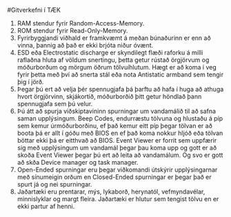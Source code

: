 #Gitverkefni í TÆK
1. RAM stendur fyrir Random-Access-Memory.
2. ROM stendur fyrir Read-Only-Memory.
3. Fyrirbyggjandi viðhald er framkvæmt á meðan búnaðurinn er enn að vinna, þannig   að það er ekki brjóta niður óvænt.
4. ESD eða Electrostatic discharge er skyndilegt flæði raforku á milli raflaðna hluta af völdum snertingu, þetta getur rústað örgjörvum og móðurborðum og mörgum öðrum tölvuíhlutum. Hægt er að koma í veg fyrir þetta með því að snerta stál eða nota Antistatic armband sem tengir þig í jörð.
5. Þegar þú ert að velja þér spennugjafa þá þarftu að hafa í huga að athuga hvort   örgjörvinn, skjákortið, móðurborðið þitt getur höndlað þann spennugjafa sem þú   velur.
6. Þú átt að spurja viðskiptavininn spurningar um vandamálið til að safna saman upplýsingum. Beep Codes, endurræstu tölvuna og hlustaðu á píp sem kemur úrmóðurborðinu, ef það kemur eitt píp þegar tölvan er að boota þá er allt í góðu   með BIOS en ef það koma nokkur hljóð eða tölvan böttar ekki þá er eitthvað að    BIOS. Event Viewer er forrit sem uppfærir sig með upplýsingum um vandamál þegar þau koma upp og gott er að skoða Event Viewer þegar þú ert að leita að vandamálum. Og svo er gott að skða Device manager og task manager.
7. Open-Ended spurningar eru þegar viðkomandi útskýrir upplýsingarnar með sínumeigin orðum en Closed-Ended spurningar er þegar það er spurt já og nei spurningar.
8. Jaðartæki eru prentarar, mýs, lykaborð, herynatól, vefmyndavélar,
   minnislyklar og margt fleira. Jaðartæki er hlutur sem tengist tölvu en er ekki   partur af henni.